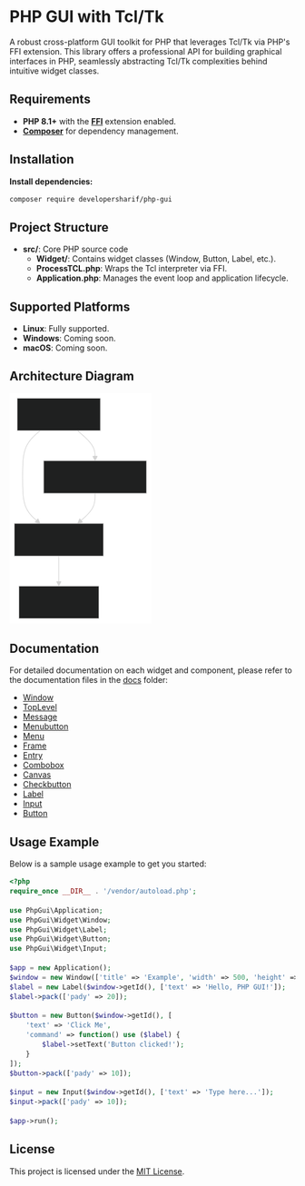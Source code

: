# PHP GUI with Tcl/Tk

A robust cross-platform GUI toolkit for PHP that leverages Tcl/Tk via PHP's FFI extension. This library offers a professional API for building graphical interfaces in PHP, seamlessly abstracting Tcl/Tk complexities behind intuitive widget classes.

## Requirements

- **PHP 8.1+** with the **[FFI](https://www.php.net/manual/en/intro.ffi.php)** extension enabled.
- **[Composer](https://getcomposer.org/)** for dependency management.

## Installation

**Install dependencies:**

```bash
composer require developersharif/php-gui
```

## Project Structure

- **src/**: Core PHP source code
  - **Widget/**: Contains widget classes (Window, Button, Label, etc.).
  - **ProcessTCL.php**: Wraps the Tcl interpreter via FFI.
  - **Application.php**: Manages the event loop and application lifecycle.

## Supported Platforms

- **Linux**: Fully supported.
- **Windows**: Coming soon.
- **macOS**: Coming soon.

## Architecture Diagram

<img src="./docs/system.svg" style="width:250px" alt="System Architecture Diagram">

## Documentation

For detailed documentation on each widget and component, please refer to the documentation files in the [docs](./docs) folder:

- [Window](./docs/Window.md)
- [TopLevel](./docs/TopLevel.md)
- [Message](./docs/Message.md)
- [Menubutton](./docs/Menubutton.md)
- [Menu](./docs/Menu.md)
- [Frame](./docs/Frame.md)
- [Entry](./docs/Entry.md)
- [Combobox](./docs/Combobox.md)
- [Canvas](./docs/Canvas.md)
- [Checkbutton](./docs/Checkbutton.md)
- [Label](./docs/Label.md)
- [Input](./docs/Input.md)
- [Button](./docs/Button.md)

## Usage Example

Below is a sample usage example to get you started:

```php
<?php
require_once __DIR__ . '/vendor/autoload.php';

use PhpGui\Application;
use PhpGui\Widget\Window;
use PhpGui\Widget\Label;
use PhpGui\Widget\Button;
use PhpGui\Widget\Input;

$app = new Application();
$window = new Window(['title' => 'Example', 'width' => 500, 'height' => 300]);
$label = new Label($window->getId(), ['text' => 'Hello, PHP GUI!']);
$label->pack(['pady' => 20]);

$button = new Button($window->getId(), [
    'text' => 'Click Me',
    'command' => function() use ($label) {
        $label->setText('Button clicked!');
    }
]);
$button->pack(['pady' => 10]);

$input = new Input($window->getId(), ['text' => 'Type here...']);
$input->pack(['pady' => 10]);

$app->run();
```

## License

This project is licensed under the [MIT License](LICENSE).
